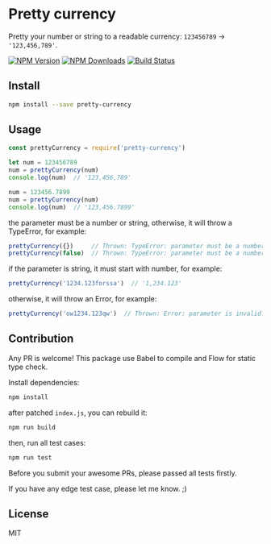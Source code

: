 # Pretty currency

  Pretty your number or string to a readable currency:  `123456789` → `'123,456,789'`.

  [![NPM Version][npm-image]][npm-url]
  [![NPM Downloads][downloads-image]][downloads-url]
  [![Build Status][travis-image]][travis-url]

## Install

  ```bash
  npm install --save pretty-currency
  ```

## Usage

  ```js
  const prettyCurrency = require('pretty-currency')

  let num = 123456789
  num = prettyCurrency(num)
  console.log(num)  // '123,456,789'

  num = 123456.7899
  num = prettyCurrency(num)
  console.log(num)  // '123,456.7899'
  ```

  the parameter must be a number or string, otherwise, it will throw a TypeError, for example:

  ```js
  prettyCurrency({})     // Thrown: TypeError: parameter must be a number or string.
  prettyCurrency(false)  // Thrown: TypeError: parameter must be a number or string.
  ```

  if the parameter is string, it must start with number, for example:

  ```js
  prettyCurrency('1234.123forssa')  // '1,234.123'
  ```

  otherwise, it will throw an Error, for example:

  ```js
  prettyCurrency('ow1234.123qw')  // Thrown: Error: parameter is invalid.
  ```

## Contribution

  Any PR is welcome! This package use Babel to compile and Flow for static type check.

  Install dependencies:

  ```bash
  npm install
  ```

  after patched `index.js`, you can rebuild it:

  ```bash
  npm run build
  ```

  then, run all test cases:

  ```bash
  npm run test
  ```

  Before you submit your awesome PRs, please passed all tests firstly.

  If you have any edge test case, please let me know. ;)

## License

  MIT

[npm-image]: https://img.shields.io/npm/v/pretty-currency.svg
[npm-url]: https://npmjs.org/package/pretty-currency
[downloads-image]: https://img.shields.io/npm/dm/pretty-currency.svg
[downloads-url]: https://npmjs.org/package/pretty-currency
[travis-image]: https://img.shields.io/travis/bbbbx/pretty-currency/master.svg
[travis-url]: https://www.travis-ci.org/bbbbx/pretty-currency
